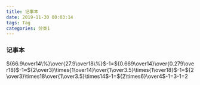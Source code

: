 ```yaml
---
title: 记事本
date: 2019-11-30 00:03:14
tags: Tag
categories: 分类1
---
```


### 记事本

${66.9\over14\%}\over{27.9\over18\%}$-1=${0.669\over14}\over{0.279\over18}$-1≈${2\over3}\times{1\over14}\over{1\over3.5}\times{1\over18}$-1=${2\over3}\times18\over{1\over3.5}\times14$-1=${2\times6}\over4$-1=3-1=2


